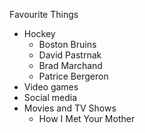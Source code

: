 Favourite Things
* Hockey
  * Boston Bruins
  * David Pastrnak
  * Brad Marchand
  * Patrice Bergeron
* Video games
* Social media
* Movies and TV Shows
  * How I Met Your Mother

